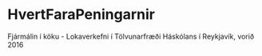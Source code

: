 # HvertFaraPeningarnir
Fjármálin í köku - Lokaverkefni í Tölvunarfræði Háskólans í Reykjavík, vorið 2016
